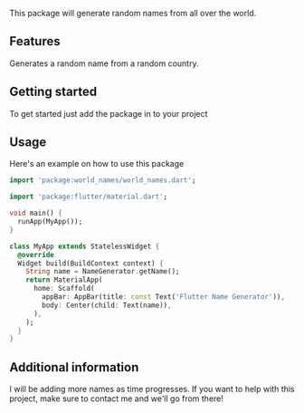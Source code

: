 <!--
This README describes the package. If you publish this package to pub.dev,
this README's contents appear on the landing page for your package.

For information about how to write a good package README, see the guide for
[writing package pages](https://dart.dev/guides/libraries/writing-package-pages).

For general information about developing packages, see the Dart guide for
[creating packages](https://dart.dev/guides/libraries/create-library-packages)
and the Flutter guide for
[developing packages and plugins](https://flutter.dev/developing-packages).
-->

This package will generate random names from all over the world.

## Features

Generates a random name from a random country.

## Getting started

To get started just add the package in to your project 

## Usage

Here's an example on how to use this package

```dart
import 'package:world_names/world_names.dart';

import 'package:flutter/material.dart';

void main() {
  runApp(MyApp());
}

class MyApp extends StatelessWidget {
  @override
  Widget build(BuildContext context) {
    String name = NameGenerator.getName();
    return MaterialApp(
      home: Scaffold(
        appBar: AppBar(title: const Text('Flutter Name Generator')),
        body: Center(child: Text(name)),
      ),
    );
  }
}


```

## Additional information
I will be adding more names as time progresses.  If you want to help with this project, make sure to contact me and we'll go from there!